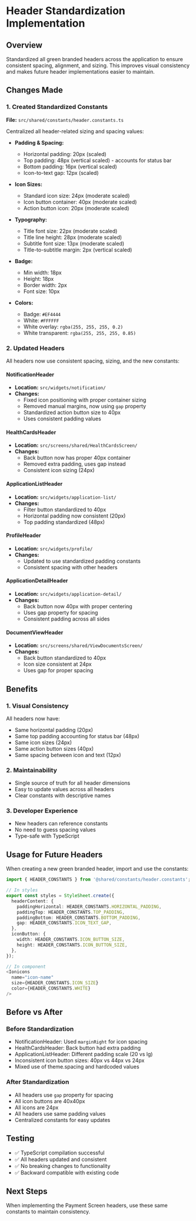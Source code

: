 # Header Standardization Implementation

## Overview
Standardized all green branded headers across the application to ensure consistent spacing, alignment, and sizing. This improves visual consistency and makes future header implementations easier to maintain.

## Changes Made

### 1. Created Standardized Constants
**File:** `src/shared/constants/header.constants.ts`

Centralized all header-related sizing and spacing values:
- **Padding & Spacing:**
  - Horizontal padding: 20px (scaled)
  - Top padding: 48px (vertical scaled) - accounts for status bar
  - Bottom padding: 16px (vertical scaled)
  - Icon-to-text gap: 12px (scaled)

- **Icon Sizes:**
  - Standard icon size: 24px (moderate scaled)
  - Icon button container: 40px (moderate scaled)
  - Action button icon: 20px (moderate scaled)

- **Typography:**
  - Title font size: 22px (moderate scaled)
  - Title line height: 28px (moderate scaled)
  - Subtitle font size: 13px (moderate scaled)
  - Title-to-subtitle margin: 2px (vertical scaled)

- **Badge:**
  - Min width: 18px
  - Height: 18px
  - Border width: 2px
  - Font size: 10px

- **Colors:**
  - Badge: `#EF4444`
  - White: `#FFFFFF`
  - White overlay: `rgba(255, 255, 255, 0.2)`
  - White transparent: `rgba(255, 255, 255, 0.85)`

### 2. Updated Headers

All headers now use consistent spacing, sizing, and the new constants:

#### NotificationHeader
- **Location:** `src/widgets/notification/`
- **Changes:**
  - Fixed icon positioning with proper container sizing
  - Removed manual margins, now using `gap` property
  - Standardized action button size to 40px
  - Uses consistent padding values

#### HealthCardsHeader
- **Location:** `src/screens/shared/HealthCardsScreen/`
- **Changes:**
  - Back button now has proper 40px container
  - Removed extra padding, uses gap instead
  - Consistent icon sizing (24px)

#### ApplicationListHeader
- **Location:** `src/widgets/application-list/`
- **Changes:**
  - Filter button standardized to 40px
  - Horizontal padding now consistent (20px)
  - Top padding standardized (48px)

#### ProfileHeader
- **Location:** `src/widgets/profile/`
- **Changes:**
  - Updated to use standardized padding constants
  - Consistent spacing with other headers

#### ApplicationDetailHeader
- **Location:** `src/widgets/application-detail/`
- **Changes:**
  - Back button now 40px with proper centering
  - Uses gap property for spacing
  - Consistent padding across all sides

#### DocumentViewHeader
- **Location:** `src/screens/shared/ViewDocumentsScreen/`
- **Changes:**
  - Back button standardized to 40px
  - Icon size consistent at 24px
  - Uses gap for proper spacing

## Benefits

### 1. **Visual Consistency**
All headers now have:
- Same horizontal padding (20px)
- Same top padding accounting for status bar (48px)
- Same icon sizes (24px)
- Same action button sizes (40px)
- Same spacing between icon and text (12px)

### 2. **Maintainability**
- Single source of truth for all header dimensions
- Easy to update values across all headers
- Clear constants with descriptive names

### 3. **Developer Experience**
- New headers can reference constants
- No need to guess spacing values
- Type-safe with TypeScript

## Usage for Future Headers

When creating a new green branded header, import and use the constants:

```typescript
import { HEADER_CONSTANTS } from '@shared/constants/header.constants';

// In styles
export const styles = StyleSheet.create({
  headerContent: {
    paddingHorizontal: HEADER_CONSTANTS.HORIZONTAL_PADDING,
    paddingTop: HEADER_CONSTANTS.TOP_PADDING,
    paddingBottom: HEADER_CONSTANTS.BOTTOM_PADDING,
    gap: HEADER_CONSTANTS.ICON_TEXT_GAP,
  },
  iconButton: {
    width: HEADER_CONSTANTS.ICON_BUTTON_SIZE,
    height: HEADER_CONSTANTS.ICON_BUTTON_SIZE,
  },
});

// In component
<Ionicons 
  name="icon-name" 
  size={HEADER_CONSTANTS.ICON_SIZE} 
  color={HEADER_CONSTANTS.WHITE} 
/>
```

## Before vs After

### Before Standardization
- NotificationHeader: Used `marginRight` for icon spacing
- HealthCardsHeader: Back button had extra padding
- ApplicationListHeader: Different padding scale (20 vs lg)
- Inconsistent icon button sizes: 40px vs 44px vs 24px
- Mixed use of theme.spacing and hardcoded values

### After Standardization
- All headers use `gap` property for spacing
- All icon buttons are 40x40px
- All icons are 24px
- All headers use same padding values
- Centralized constants for easy updates

## Testing
- ✅ TypeScript compilation successful
- ✅ All headers updated and consistent
- ✅ No breaking changes to functionality
- ✅ Backward compatible with existing code

## Next Steps
When implementing the Payment Screen headers, use these same constants to maintain consistency.

